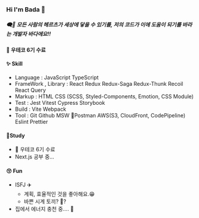 ### Hi I'm Bada 🐳

##### 🗨️🐋 모든 사람의 헤르츠가 세상에 닿을 수 있기를, 저의 코드가 이에 도움이 되기를 바라는 개발자 바다에요!!

#### 🏫 우테코 6기 수료
#### ✨ Skill
- Language : JavaScript  TypeScript
- FrameWork , Library : React  Redux  Redux-Saga  Redux-Thunk  Recoil  React Query
- Markup : HTML  CSS (SCSS, Styled-Components, Emotion, CSS Module)
- Test : Jest Vitest Cypress  Storybook
- Build :  Vite  Webpack
- Tool : Git  Github  MSW 🔗Postman  AWS(S3, CloudFront, CodePipeline) Eslint Prettier

#### 🌱Study
- 👑 우테코 6기 수료
- Next.js 공부 중...

#### 😚 Fun
- ISFJ ✈️
  - 계획, 효율적인 것을 좋아해요.😁
  - 바쁜 시계 토끼? 🦭?
- 집에서 에너지 충천 중.... 🔋
